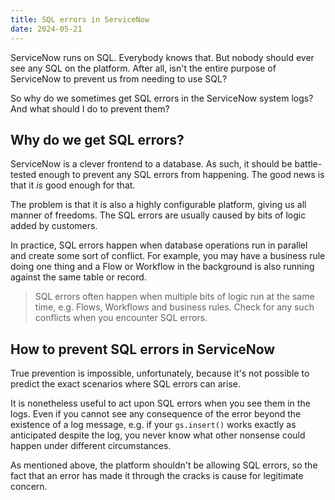 ```yaml
---
title: SQL errors in ServiceNow
date: 2024-05-21
---
```


ServiceNow runs on SQL. Everybody knows that. But nobody should ever see any SQL on the platform. After all, isn't the entire purpose of ServiceNow to prevent us from needing to use SQL?

So why do we sometimes get SQL errors in the ServiceNow system logs? And what should I do to prevent them?

## Why do we get SQL errors?

ServiceNow is a clever frontend to a database. As such, it should be battle-tested enough to prevent any SQL errors from happening. The good news is that it _is_ good enough for that.

The problem is that it is also a highly configurable platform, giving us all manner of freedoms. The SQL errors are usually caused by bits of logic added by customers.

In practice, SQL errors happen when database operations run in parallel and create some sort of conflict. For example, you may have a business rule doing one thing and a Flow or Workflow in the background is also running against the same table or record.

> SQL errors often happen when multiple bits of logic run at the same time, e.g. Flows, Workflows and business rules. Check for any such conflicts when you encounter SQL errors.

## How to prevent SQL errors in ServiceNow

True prevention is impossible, unfortunately, because it's not possible to predict the exact scenarios where SQL errors can arise.

It is nonetheless useful to act upon SQL errors when you see them in the logs. Even if you cannot see any consequence of the error beyond the existence of a log message, e.g. if your `gs.insert()` works exactly as anticipated despite the log, you never know what other nonsense could happen under different circumstances.

As mentioned above, the platform shouldn't be allowing SQL errors, so the fact that an error has made it through the cracks is cause for legitimate concern.
